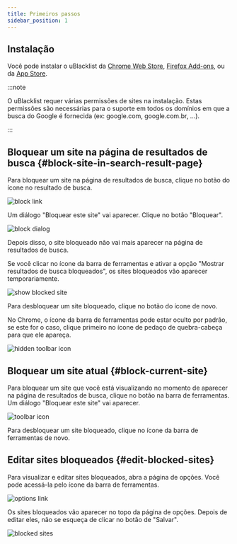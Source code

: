 ```yaml
---
title: Primeiros passos
sidebar_position: 1
---
```


## Instalação

Você pode instalar o uBlacklist da [Chrome Web Store](https://chrome.google.com/webstore/detail/ublacklist/pncfbmialoiaghdehhbnbhkkgmjanfhe/), [Firefox Add-ons](https://addons.mozilla.org/en/firefox/addon/ublacklist/), ou da [App Store](https://apps.apple.com/us/app/ublacklist-for-safari/id1547912640).

:::note

O uBlacklist requer várias permissões de sites na instalação. Estas permissões são necessárias para o suporte em todos os domínios em que a busca do Google é fornecida (ex: google.com, google.com.br, ...).

:::

## Bloquear um site na página de resultados de busca {#block-site-in-search-result-page}

Para bloquear um site na página de resultados de busca, clique no botão do ícone no resultado de busca.

![block link](/img/getting-started/block-1.png)

Um diálogo "Bloquear este site" vai aparecer. Clique no botão "Bloquear".

![block dialog](/img/getting-started/block-2.png)

Depois disso, o site bloqueado não vai mais aparecer na página de resultados de busca.

Se você clicar no ícone da barra de ferramentas e ativar a opção "Mostrar resultados de busca bloqueados", os sites bloqueados vão aparecer temporariamente.

![show blocked site](/img/getting-started/block-3.png)

Para desbloquear um site bloqueado, clique no botão do ícone de novo.

No Chrome, o ícone da barra de ferramentas pode estar oculto por padrão, se este for o caso, clique primeiro no ícone de pedaço de quebra-cabeça para que ele apareça.

![hidden toolbar icon](/img/getting-started/block-4.png)

## Bloquear um site atual {#block-current-site}

Para bloquear um site que você está visualizando no momento de aparecer na página de resultados de busca, clique no botão na barra de ferramentas. Um diálogo "Bloquear este site" vai aparecer.

![toolbar icon](/img/getting-started/block-current.png)

Para desbloquear um site bloqueado, clique no ícone da barra de ferramentas de novo.

## Editar sites bloqueados {#edit-blocked-sites}

Para visualizar e editar sites bloqueados, abra a página de opções. Você pode acessá-la pelo ícone da barra de ferramentas.

![options link](/img/getting-started/options-1.png)

Os sites bloqueados vão aparecer no topo da página de opções. Depois de editar eles, não se esqueça de clicar no botão de "Salvar".

![blocked sites](/img/getting-started/options-2.png)
